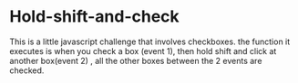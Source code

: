 # Hold-shift-and-check
This is a little javascript challenge that involves checkboxes. the function it executes is when you check a box (event 1), then hold shift and click at another box(event 2) , all the other boxes between the 2 events are checked.  
